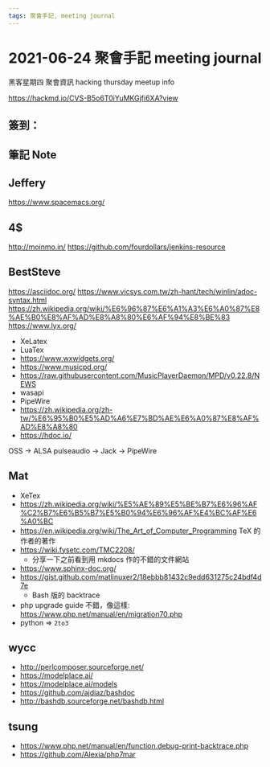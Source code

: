 ```yaml
---
tags: 聚會手記, meeting journal
---
```


2021-06-24 聚會手記 meeting journal
===

黑客星期四 聚會資訊
hacking thursday meetup info

https://hackmd.io/CVS-B5o6T0iYuMKGjfi6XA?view

簽到：
---

筆記 Note
---

## Jeffery

https://www.spacemacs.org/

## 4$

http://moinmo.in/
https://github.com/fourdollars/jenkins-resource


## BestSteve

https://asciidoc.org/
https://www.vicsys.com.tw/zh-hant/tech/winlin/adoc-syntax.html
https://zh.wikipedia.org/wiki/%E6%96%87%E6%A1%A3%E6%A0%87%E8%AE%B0%E8%AF%AD%E8%A8%80%E6%AF%94%E8%BE%83
https://www.lyx.org/

- XeLatex
- LuaTex
- https://www.wxwidgets.org/
- https://www.musicpd.org/
- https://raw.githubusercontent.com/MusicPlayerDaemon/MPD/v0.22.8/NEWS
- wasapi
- PipeWire
- https://zh.wikipedia.org/zh-tw/%E6%95%B0%E5%AD%A6%E7%BD%AE%E6%A0%87%E8%AF%AD%E8%A8%80
- https://hdoc.io/



OSS -> ALSA
pulseaudio -> Jack -> PipeWire

## Mat

- XeTex
- https://zh.wikipedia.org/wiki/%E5%AE%89%E5%BE%B7%E6%96%AF%C2%B7%E6%B5%B7%E5%B0%94%E6%96%AF%E4%BC%AF%E6%A0%BC
- https://en.wikipedia.org/wiki/The_Art_of_Computer_Programming  TeX 的作者的著作
- https://wiki.fysetc.com/TMC2208/
    - 分享一下之前看到用 mkdocs 作的不錯的文件網站
- https://www.sphinx-doc.org/
- https://gist.github.com/matlinuxer2/18ebbb81432c9edd631275c24bdf4d7e
    - Bash 版的 backtrace
- php upgrade guide 不錯，像這樣: https://www.php.net/manual/en/migration70.php
- python => `2to3`


## wycc

- http://perlcomposer.sourceforge.net/
- https://modelplace.ai/
- https://modelplace.ai/models
- https://github.com/ajdiaz/bashdoc
- http://bashdb.sourceforge.net/bashdb.html


## tsung

- https://www.php.net/manual/en/function.debug-print-backtrace.php
- https://github.com/Alexia/php7mar
